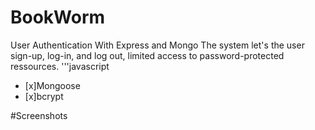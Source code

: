 # BookWorm
User Authentication With Express and Mongo
The system let's the user sign-up, log-in, and log out, limited access to password-protected ressources.
'''javascript
- [x]Mongoose
- [x]bcrypt

#Screenshots
